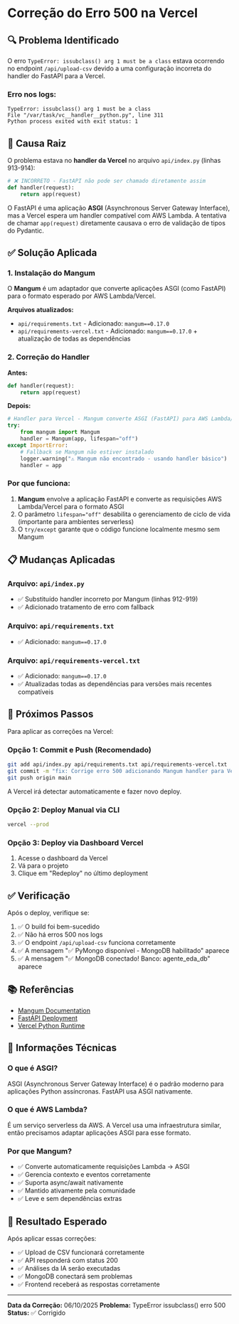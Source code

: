 # Correção do Erro 500 na Vercel

## 🔍 Problema Identificado

O erro `TypeError: issubclass() arg 1 must be a class` estava ocorrendo no endpoint `/api/upload-csv` devido a uma configuração incorreta do handler do FastAPI para a Vercel.

### Erro nos logs:
```
TypeError: issubclass() arg 1 must be a class
File "/var/task/vc__handler__python.py", line 311
Python process exited with exit status: 1
```

## 🎯 Causa Raiz

O problema estava no **handler da Vercel** no arquivo `api/index.py` (linhas 913-914):

```python
# ❌ INCORRETO - FastAPI não pode ser chamado diretamente assim
def handler(request):
    return app(request)
```

O FastAPI é uma aplicação **ASGI** (Asynchronous Server Gateway Interface), mas a Vercel espera um handler compatível com AWS Lambda. A tentativa de chamar `app(request)` diretamente causava o erro de validação de tipos do Pydantic.

## ✅ Solução Aplicada

### 1. Instalação do Mangum

O **Mangum** é um adaptador que converte aplicações ASGI (como FastAPI) para o formato esperado por AWS Lambda/Vercel.

**Arquivos atualizados:**
- `api/requirements.txt` - Adicionado: `mangum==0.17.0`
- `api/requirements-vercel.txt` - Adicionado: `mangum==0.17.0` + atualização de todas as dependências

### 2. Correção do Handler

**Antes:**
```python
def handler(request):
    return app(request)
```

**Depois:**
```python
# Handler para Vercel - Mangum converte ASGI (FastAPI) para AWS Lambda/Vercel
try:
    from mangum import Mangum
    handler = Mangum(app, lifespan="off")
except ImportError:
    # Fallback se Mangum não estiver instalado
    logger.warning("⚠️ Mangum não encontrado - usando handler básico")
    handler = app
```

### Por que funciona:

1. **Mangum** envolve a aplicação FastAPI e converte as requisições AWS Lambda/Vercel para o formato ASGI
2. O parâmetro `lifespan="off"` desabilita o gerenciamento de ciclo de vida (importante para ambientes serverless)
3. O `try/except` garante que o código funcione localmente mesmo sem Mangum

## 📋 Mudanças Aplicadas

### Arquivo: `api/index.py`
- ✅ Substituído handler incorreto por Mangum (linhas 912-919)
- ✅ Adicionado tratamento de erro com fallback

### Arquivo: `api/requirements.txt`
- ✅ Adicionado: `mangum==0.17.0`

### Arquivo: `api/requirements-vercel.txt`
- ✅ Adicionado: `mangum==0.17.0`
- ✅ Atualizadas todas as dependências para versões mais recentes compatíveis

## 🚀 Próximos Passos

Para aplicar as correções na Vercel:

### Opção 1: Commit e Push (Recomendado)
```bash
git add api/index.py api/requirements.txt api/requirements-vercel.txt
git commit -m "fix: Corrige erro 500 adicionando Mangum handler para Vercel"
git push origin main
```

A Vercel irá detectar automaticamente e fazer novo deploy.

### Opção 2: Deploy Manual via CLI
```bash
vercel --prod
```

### Opção 3: Deploy via Dashboard Vercel
1. Acesse o dashboard da Vercel
2. Vá para o projeto
3. Clique em "Redeploy" no último deployment

## ✅ Verificação

Após o deploy, verifique se:

1. ✅ O build foi bem-sucedido
2. ✅ Não há erros 500 nos logs
3. ✅ O endpoint `/api/upload-csv` funciona corretamente
4. ✅ A mensagem "✅ PyMongo disponível - MongoDB habilitado" aparece
5. ✅ A mensagem "✅ MongoDB conectado! Banco: agente_eda_db" aparece

## 📚 Referências

- [Mangum Documentation](https://mangum.io/)
- [FastAPI Deployment](https://fastapi.tiangolo.com/deployment/)
- [Vercel Python Runtime](https://vercel.com/docs/functions/serverless-functions/runtimes/python)

## 🔧 Informações Técnicas

### O que é ASGI?
ASGI (Asynchronous Server Gateway Interface) é o padrão moderno para aplicações Python assíncronas. FastAPI usa ASGI nativamente.

### O que é AWS Lambda?
É um serviço serverless da AWS. A Vercel usa uma infraestrutura similar, então precisamos adaptar aplicações ASGI para esse formato.

### Por que Mangum?
- ✅ Converte automaticamente requisições Lambda → ASGI
- ✅ Gerencia contexto e eventos corretamente
- ✅ Suporta async/await nativamente
- ✅ Mantido ativamente pela comunidade
- ✅ Leve e sem dependências extras

## 🎉 Resultado Esperado

Após aplicar essas correções:
- ✅ Upload de CSV funcionará corretamente
- ✅ API responderá com status 200
- ✅ Análises da IA serão executadas
- ✅ MongoDB conectará sem problemas
- ✅ Frontend receberá as respostas corretamente

---

**Data da Correção:** 06/10/2025
**Problema:** TypeError issubclass() erro 500
**Status:** ✅ Corrigido


